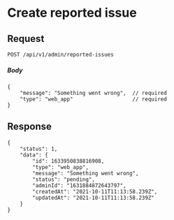 # Create reported issue

## Request

    POST /api/v1/admin/reported-issues

##### Body
```JSON5
{
    "message": "Something went wrong",  // required
    "type": "web_app"                   // required
}
```

## Response

```JSON5
{
    "status": 1,
    "data": {
        "id": 1633950838816908,
        "type": "web_app",
        "message": "Something went wrong",
        "status": "pending",
        "adminId": "1631884872643797",
        "createdAt": "2021-10-11T11:13:58.239Z",
        "updatedAt": "2021-10-11T11:13:58.239Z"
    }
}
```